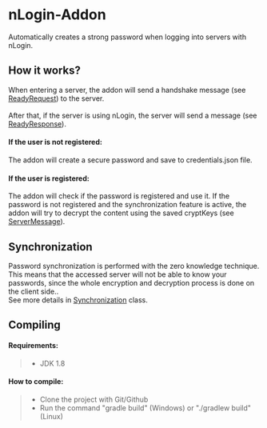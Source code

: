 # nLogin-Addon
Automatically creates a strong password when logging into servers with nLogin.

## How it works?
When entering a server, the addon will send a handshake message (see <a href="https://github.com/nickuc/nLogin-Addon/blob/master/src/main/java/com/nickuc/login/addon/model/request/ReadyRequest.java">ReadyRequest</a>) to the server.
<br><br>
After that, if the server is using nLogin, the server will send a message (see <a href="https://github.com/nickuc/nLogin-Addon/blob/master/src/main/java/com/nickuc/login/addon/model/response/ReadyResponse.java">ReadyResponse</a>).

#### If the user is not registered:
The addon will create a secure password and save to credentials.json file.

#### If the user is registered:
The addon will check if the password is registered and use it. If the password is not registered and the synchronization feature is active, the addon will try to decrypt the content using the saved cryptKeys (see <a href="https://github.com/nickuc/nLogin-Addon/blob/master/src/main/java/com/nickuc/login/addon/listeners/ServerMessage.java#L111">ServerMessage</a>).

## Synchronization
Password synchronization is performed with the zero knowledge technique. This means that the accessed server will not be able to know your passwords, since the whole encryption and decryption process is done on the client side..<br>
See more details in <a href="https://github.com/nickuc/nLogin-Addon/blob/master/src/main/java/com/nickuc/login/addon/resource/Synchronization.java#L38">Synchronization</a> class.

## Compiling
#### Requirements:
>- JDK 1.8

#### How to compile:
>- Clone the project with Git/Github
>- Run the command "gradle build" (Windows) or "./gradlew build" (Linux)